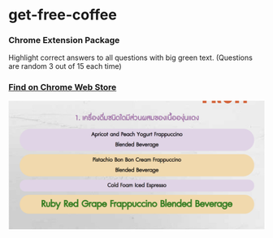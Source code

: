 # get-free-coffee

### Chrome Extension Package

Highlight correct answers to all questions with big green text. (Questions are random 3 out of 15 each time)

### [Find on Chrome Web Store](https://chrome.google.com/webstore/detail/get-free-coffee-%E0%B8%81%E0%B8%B2%E0%B9%81%E0%B8%9F%E0%B8%9F%E0%B8%A3%E0%B8%B5/khhgiejacjabokbdjnjeeochldpcnndl)

![](https://github.com/dumbest/get-free-coffee/blob/master/readme_pic.png)
